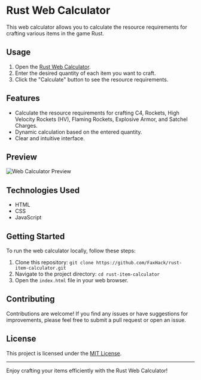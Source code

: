 # Rust Web Calculator

This web calculator allows you to calculate the resource requirements for crafting various items in the game Rust.

## Usage

1. Open the [Rust Web Calculator](https://github.com/FaxHack/rust-item-calculator/).
2. Enter the desired quantity of each item you want to craft.
3. Click the "Calculate" button to see the resource requirements.

## Features

- Calculate the resource requirements for crafting C4, Rockets, High Velocity Rockets (HV), Flaming Rockets, Explosive Armor, and Satchel Charges.
- Dynamic calculation based on the entered quantity.
- Clear and intuitive interface.

## Preview

![Web Calculator Preview](https://i.imgur.com/IyUitgj.jpeg)

## Technologies Used

- HTML
- CSS
- JavaScript

## Getting Started

To run the web calculator locally, follow these steps:

1. Clone this repository: `git clone https://github.com/FaxHack/rust-item-calculator.git`
2. Navigate to the project directory: `cd rust-item-calculator`
3. Open the `index.html` file in your web browser.

## Contributing

Contributions are welcome! If you find any issues or have suggestions for improvements, please feel free to submit a pull request or open an issue.

## License

This project is licensed under the [MIT License](LICENSE).

---

Enjoy crafting your items efficiently with the Rust Web Calculator!

